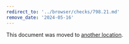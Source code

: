 ```yaml
---
redirect_to: '../browser/checks/798.21.md'
remove_date: '2024-05-16'
---
```


This document was moved to [another location](../browser/checks/798.21.md).

<!-- This redirect file can be deleted after 2024-05-16. -->
<!-- Redirects that point to other docs in the same project expire in three months. -->
<!-- Redirects that point to docs in a different project or site (for example, link is not relative and starts with `https:`) expire in one year. -->
<!-- Before deletion, see: https://docs.gitlab.com/ee/development/documentation/redirects.html -->
